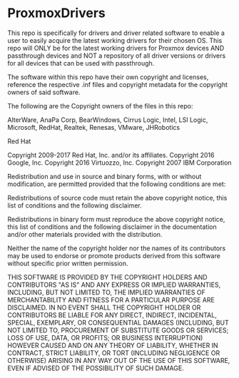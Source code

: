 # ProxmoxDrivers

This repo is specifically for drivers and driver related software to enable a user to easily acquire the latest working drivers for their chosen OS.
This repo will ONLY be for the latest working drivers for Proxmox devices AND passthrough devices and NOT a repository of all driver versions or drivers for all devices that can be used with passthrough.


The software within this repo have their own copyright and licenses, reference the respective .inf files and copyright metadata for the copyright owners of said software.

The following are the Copyright owners of the files in this repo:

AlterWare,
AnaPa Corp,
BearWindows,
Cirrus Logic,
Intel,
LSI Logic,
Microsoft,
RedHat,
Realtek,
Renesas,
VMware,
JHRobotics




Red Hat

Copyright 2009-2017 Red Hat, Inc. and/or its affiliates.
Copyright 2016 Google, Inc.
Copyright 2016 Virtuozzo, Inc.
Copyright 2007 IBM Corporation

Redistribution and use in source and binary forms, with or without
modification, are permitted provided that the following conditions
are met:

Redistributions of source code must retain the above copyright
notice, this list of conditions and the following disclaimer.

Redistributions in binary form must reproduce the above copyright
notice, this list of conditions and the following disclaimer in the
documentation and/or other materials provided with the distribution.

Neither the name of the copyright holder nor the names of its
contributors may be used to endorse or promote products derived from
this software without specific prior written permission.

THIS SOFTWARE IS PROVIDED BY THE COPYRIGHT HOLDERS AND CONTRIBUTORS
"AS IS" AND ANY EXPRESS OR IMPLIED WARRANTIES, INCLUDING, BUT NOT
LIMITED TO, THE IMPLIED WARRANTIES OF MERCHANTABILITY AND FITNESS FOR
A PARTICULAR PURPOSE ARE DISCLAIMED. IN NO EVENT SHALL THE COPYRIGHT
HOLDER OR CONTRIBUTORS BE LIABLE FOR ANY DIRECT, INDIRECT, INCIDENTAL,
SPECIAL, EXEMPLARY, OR CONSEQUENTIAL DAMAGES (INCLUDING, BUT NOT
LIMITED TO, PROCUREMENT OF SUBSTITUTE GOODS OR SERVICES; LOSS OF USE,
DATA, OR PROFITS; OR BUSINESS INTERRUPTION) HOWEVER CAUSED AND ON ANY
THEORY OF LIABILITY, WHETHER IN CONTRACT, STRICT LIABILITY, OR TORT
(INCLUDING NEGLIGENCE OR OTHERWISE) ARISING IN ANY WAY OUT OF THE USE
OF THIS SOFTWARE, EVEN IF ADVISED OF THE POSSIBILITY OF SUCH DAMAGE.
